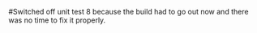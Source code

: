 #Switched off unit test 8 because the build had to go out now and there was no time to fix it properly.